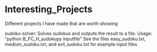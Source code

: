 Interesting_Projects
====================

Different projects I have made that are worth showing

sudoku-solver: Solves sudokus and outputs the result to a file. Usage: "python B_FC_H_sudokupy inputfile"
               See the files easy_sudoku.txt, medium_sudoku.txt, and evil_sudoku.txt for example input files
